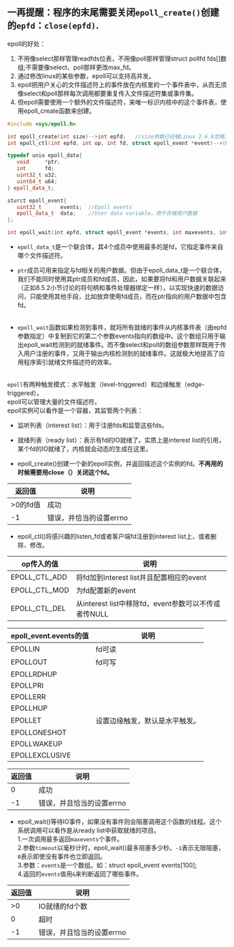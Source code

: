## 一再提醒：程序的末尾需要关闭`epoll_create()`创建的`epfd`：`close(epfd)`.
epoll的好处：
1. 不用像select那样管理readfds位表，不用像poll那样管理struct pollfd fds[]数组;不需要像select、poll那样更改max_fd。  
2. 通过修改linux的某些参数，epoll可以支持高并发。  
3. epoll把用户关心的文件描述符上的事件放在内核里的一个事件表中，从而无须像select和poll那样每次调用都要重复传入文件描述符集或事件集。
4. 但epoll需要使用一个额外的文件描述符，来唯一标识内核中的这个事件表，使用epoll_create函数来创建。

```cpp
#include <sys/epoll.h>

int epoll_create(int size)-->int epfd;   //size参数已经被Linux 2.6.8忽略，只需要传一个>0的值就可以。
int epoll_ctl(int epfd, int op, int fd, struct epoll_event *event)-->(0,-1);//用来操作epoll的内核事件表

typedef unio epoll_data{
   void     *ptr;
   int      fd;
   uint32_t u32;
   uint64_t u64;
} epoll_data_t;

sturct epoll_event{
   uint32_t      events;  //Epoll events
   epoll_data_t  data;    //User data variable，用于存储用户数据
};

int epoll_wait(int epfd, struct epoll_event *events, int maxevents, int timeout)

```
* `epoll_data_t`是一个联合体，其4个成员中使用最多的是fd，它指定事件来自哪个文件描述符。  
* `ptr`成员可用来指定与fd相关的用户数据。但由于epoll_data_t是一个联合体，我们不能同时使用其ptr成员和fd成员，因此，如果要将fd和用户数据关联起来（正如8.5.2小节讨论的将句柄和事件处理器绑定一样），以实现快速的数据访问，只能使用其他手段，比如放弃使用fd成员，而在ptr指向的用户数据中包含fd。  
&emsp;  

* `epoll_wait`函数如果检测到事件，就将所有就绪的事件从内核事件表（由epfd参数指定）中复制到它的第二个参数events指向的数组中。这个数组只用于输出epoll_wait检测到的就绪事件。而不像select和poll的数组参数那样既用于传入用户注册的事件，又用于输出内核检测到的就绪事件。这就极大地提高了应用程序索引就绪文件描述符的效率。  
&emsp;  


`epoll`有两种触发模式：水平触发（level-triggered）和边缘触发（edge-triggered）。  
epoll可以管理大量的文件描述符。  
epoll实例可以看作是一个容器，其监管两个列表：
  * 监听列表（interest list）：用于注册fds和监管这些fds。
  * 就绪列表（ready list）：表示有fd的IO就绪了。实质上是interest list的引用，某个fd的IO就绪了，内核就会动态的生成在这里。  

* epoll_create()创建一个新的epoll实例，并返回描述这个实例的fd。**不再用的时候需要用close（）关闭这个fd。**     

|返回值|说明|
|-----|---|
|>0的fd值|成功|
|-1|错误，并恰当的设置errno|


* epoll_ctl()将感兴趣的listen_fd或者客户端fd注册到interest list上，或者删除、修改。      

|op传入的值|说明|
|-------|----|
|EPOLL_CTL_ADD|将fd加到interest list并且配置相应的event|
|EPOLL_CTL_MOD|为fd配置新的event|
|EPOLL_CTL_DEL|从interest list中移除fd，event参数可以不传或者传NULL|

|epoll_event.events的值|说明|
|-------|-----|
|EPOLLIN|fd可读|
|EPOLLOUT|fd可写|
|EPOLLRDHUP||
|EPOLLPRI||
|EPOLLERR||
|EPOLLHUP||
|EPOLLET|设置边缘触发，默认是水平触发。|
|EPOLLONESHOT||
|EPOLLWAKEUP||
|EPOLLEXCLUSIVE||

|返回值|说明|
|------|----|
|0     |成功|
|-1    |错误，并且恰当的设置errno|


* epoll_wait()等待IO事件，如果没有事件则会阻塞调用这个函数的线程。这个系统调用可以看作是从ready list中获取就绪的项目。  
1.一次调用最多返回`maxevents`个事件。  
2.参数`timeout`以毫秒计时，epoll_wait()最多阻塞多少秒。`-1`表示无限阻塞，`0`表示即使没有事件也立即返回。  
3.参数：`events`是一个数组。如：struct epoll_event events[100];  
4.返回的`events`值用`&`来判断返回了哪些事件。

|返回值|说明|
|------|---|
|>0|IO就绪的fd个数|
|0|超时|
|-1|错误，并且恰当的设置errno|
